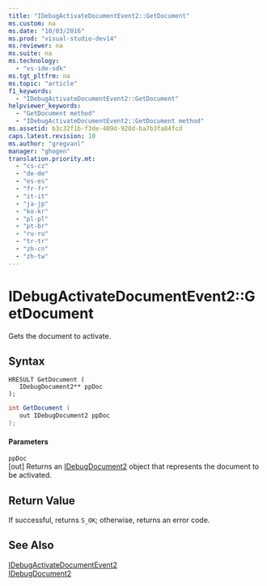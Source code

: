 ```yaml
---
title: "IDebugActivateDocumentEvent2::GetDocument"
ms.custom: na
ms.date: "10/03/2016"
ms.prod: "visual-studio-dev14"
ms.reviewer: na
ms.suite: na
ms.technology: 
  - "vs-ide-sdk"
ms.tgt_pltfrm: na
ms.topic: "article"
f1_keywords: 
  - "IDebugActivateDocumentEvent2::GetDocument"
helpviewer_keywords: 
  - "GetDocument method"
  - "IDebugActivateDocumentEvent2::GetDocument method"
ms.assetid: b3c32f1b-f3de-409d-920d-ba7b3fa84fcd
caps.latest.revision: 10
ms.author: "gregvanl"
manager: "ghogen"
translation.priority.mt: 
  - "cs-cz"
  - "de-de"
  - "es-es"
  - "fr-fr"
  - "it-it"
  - "ja-jp"
  - "ko-kr"
  - "pl-pl"
  - "pt-br"
  - "ru-ru"
  - "tr-tr"
  - "zh-cn"
  - "zh-tw"
---
```

# IDebugActivateDocumentEvent2::GetDocument
Gets the document to activate.  
  
## Syntax  
  
```cpp#  
HRESULT GetDocument (   
   IDebugDocument2** ppDoc  
);  
```  
  
```c#  
int GetDocument (   
   out IDebugDocument2 ppDoc  
);  
```  
  
#### Parameters  
 `ppDoc`  
 [out] Returns an [IDebugDocument2](../extensibility/idebugdocument2.md) object that represents the document to be activated.  
  
## Return Value  
 If successful, returns `S_OK`; otherwise, returns an error code.  
  
## See Also  
 [IDebugActivateDocumentEvent2](../extensibility/idebugactivatedocumentevent2.md)   
 [IDebugDocument2](../extensibility/idebugdocument2.md)